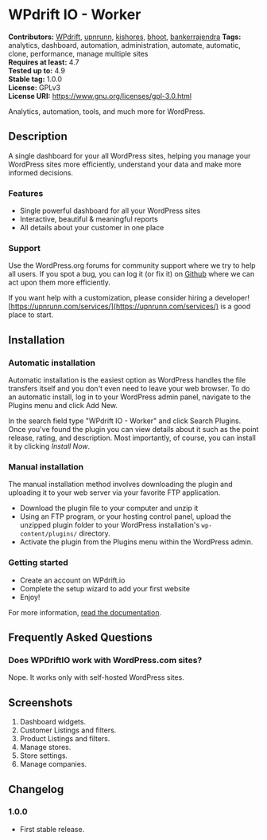 # WPdrift IO - Worker #
**Contributors:** [WPdrift](https://profiles.wordpress.org/WPdrift), [upnrunn](https://profiles.wordpress.org/upnrunn), [kishores](https://profiles.wordpress.org/kishores), [bhoot](https://profiles.wordpress.org/bhoot), [bankerrajendra](https://profiles.wordpress.org/bankerrajendra)
**Tags:** analytics, dashboard, automation, administration, automate, automatic, clone, performance, manage multiple sites  
**Requires at least:** 4.7  
**Tested up to:** 4.9  
**Stable tag:** 1.0.0  
**License:** GPLv3  
**License URI:** https://www.gnu.org/licenses/gpl-3.0.html  

Analytics, automation, tools, and much more for WordPress.

## Description ##

A single dashboard for your all WordPress sites, helping you manage your WordPress sites more efficiently, understand your data and make more informed decisions.

### Features ###

* Single powerful dashboard for all your WordPress sites
* Interactive, beautiful & meaningful reports
* All details about your customer in one place

### Support ###

Use the WordPress.org forums for community support where we try to help all users. If you spot a bug, you can log it (or fix it) on [Github](https://github.com/wpdrift/WPdrift-IO) where we can act upon them more efficiently.

If you want help with a customization, please consider hiring a developer! [https://upnrunn.com/services/](https://upnrunn.com/services/) is a good place to start.

## Installation ##

### Automatic installation ###

Automatic installation is the easiest option as WordPress handles the file transfers itself and you don't even need to leave your web browser. To do an automatic install, log in to your WordPress admin panel, navigate to the Plugins menu and click Add New.

In the search field type "WPdrift IO - Worker" and click Search Plugins. Once you've found the plugin you can view details about it such as the point release, rating, and description. Most importantly, of course, you can install it by clicking _Install Now_.

### Manual installation ###

The manual installation method involves downloading the plugin and uploading it to your web server via your favorite FTP application.

* Download the plugin file to your computer and unzip it
* Using an FTP program, or your hosting control panel, upload the unzipped plugin folder to your WordPress installation's `wp-content/plugins/` directory.
* Activate the plugin from the Plugins menu within the WordPress admin.

### Getting started ###

* Create an account on WPdrift.io
* Complete the setup wizard to add your first website
* Enjoy!

For more information, [read the documentation](https://wpdrift.com/docs/article-categories/wpdrift-worker/).

## Frequently Asked Questions ##

### Does WPDriftIO work with WordPress.com sites? ###
Nope. It works only with self-hosted WordPress sites.

## Screenshots ##

1. Dashboard widgets.
2. Customer Listings and filters.
3. Product Listings and filters.
4. Manage stores.
5. Store settings.
6. Manage companies.

## Changelog ##

### 1.0.0 ###
* First stable release.
